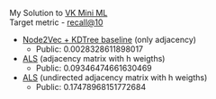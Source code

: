 My Solution to [VK Mini ML](https://cups.online/ru/contests/vk-miniml) <br>
Target metric - [recall@10](https://medium.com/@m_n_malaeb/recall-and-precision-at-k-for-recommender-systems-618483226c54) <br>
* [Node2Vec + KDTree baseline](node2vec_baseline.ipynb) (only adjacency)
  * Public: 0.0028328611898017
* [ALS](als.ipynb) (adjacency matrix with h weigths)
  * Public: 0.09346474661630469
* [ALS](undirectd_als.ipynb) (undirected adjacency matrix with h weigths)
  * Public: 0.17478968151772684

